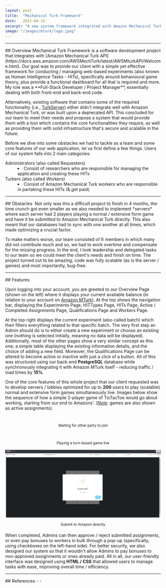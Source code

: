 ```yaml
---
layout: post
title:  "Mechanical Turk Framework"
date:   2021-04-15
excerpt: "A new system framework integrated with Amazon Mechanical Turk API."
image: "/images/mturk/logo.jpeg"
---
```

<hr />
## Overview
Mechanical Turk Framework is a software development project that integrates with [Amazon Mechanical Turk API](https://docs.aws.amazon.com/AWSMechTurk/latest/AWSMturkAPI/Welcome.html). Our goal was to provide our client with a simple yet effective framework for conducting / managing web-based experiments (also known as Human Intelligence Tasks - HITs), specifically around behavioural game theory, plus provide a functional dashboard for all that is required and more. My role was a **Full-Stack Developer / Project Manager**, essentially dealing with both front-end and back-end code.

Alternatively, existing software that contains some of the required functionality (i.e., [TurkServer](https://github.com/TurkServer/long-run-cooperation)) either didn't integrate well with Amazon Mechanical Turk, or was built upon a deprecated API. This concluded for our team to meet their needs and propose a system that would provide them with a tool which contains the core functionalities they require, as well as providing them with solid infrastructure that's secure and scalable in the future. 

Before we dive into some obstacles we had to tackle as a team and some core features of our web application, let us first define a few things. Users of our system falls into 2 main categories:
<dl>
	<dt>Administrators (also called Requesters)</dt>
	<dd>
		<li>Consist of researchers who are responsible for managing the application and creating these HITs</li>
	</dd>
	<dt>Turkers (also called Workers)</dt>
	<dd>
		<li>Consist of Amazon Mechanical Turk workers who are responsible in partaking these HITs (& get paid) </li>
	</dd>
</dl>
<hr />
## Obstacles
<span class="image right"><img src="{{ "/images//mturk/web.png" | absolute_url }}" alt="" /></span>
Not only was this a difficult project to finish in 4 months, the time crunch got even smaller as we also needed to implement *servers* where each server had 2 players playing a normal / extensive form game and have it be submitted to Amazon Mechanical Turk directly. This also meant that our databases had to sync with one another at all times, which made optimizing a crucial factor.

To make matters worse, our team consisted of 6 members in which many did not contribute much and so, we had to work overtime and compensate for the missing progress. In the end, I took leadership and delegated tasks to our team so we could meet the client's needs and finish on time. The project turned out to be amazing; code was fully scalable (as is the server / games) and most importantly, bug-free. 
<hr />
## Features
<p><span class="image left"><img src="{{ "/images//mturk/home.png" | absolute_url }}" alt="" /></span>Upon logging into your account, you are greeted to our Overview Page (shown on the left) where it displays your current available balance (in relation to your account on <a href="https://mturk.com">Amazon MTurk</a>). At the top shows the navigation bar, displaying the Experiments Page, HITTypes Page, HITs Page, Active / Completed Assignments Page, Qualifications Page and Workers Page.</p>
<p><span class="image right"><img src="{{ "/images/mturk/exp.png" | absolute_url }}" alt="" /></span>At the top right displays the current experiment (also called batch) which then filters everything related to that specific batch. The very first step an Admin should do is to either create a new experiment or choose an existing one (nothing is selected initially, meaning no data will be displayed). Additionally, most of the other pages show a very similar concept as this one; a simple table displaying the existing information details, and the choice of adding a new field. Moreover, the Qualifications Page can be altered to become active or inactive with just a click of a button. All of this was structured using our back-end <strong>PostgreSQL</strong> database while synchronously integrating it with Amazon MTurk itself - reducing traffic / load times by <strong>15%</strong>.</p>

<p>One of the core features of this whole project that our client requested was to develop servers / lobbies optimized for up to <strong>200</strong> users to play (scalable) normal and extensive form games simultaneously live. Images below show the sequence of how a simple 2-player game of TicTacToe would go about working, starting from our end to Amazons'. (<u><i>Note</i></u>: games are also shown as active assignments).</p>
<div class="box alt">
	<div class="row 50% uniform">
		<div class="4u"><span class="image fit"><img src="{{ "/images/mturk/wait.png" | absolute_url }}" alt="" /><figcaption class="caption" style="text-align:center; display:table; max-width:60%; margin: 10px auto;"><sup>Waiting for other party to join</sup></figcaption></span></div>
		<div class="4u"><span class="image fit"><img src="{{ "/images/mturk/game.png" | absolute_url }}" alt="" /><figcaption class="caption" style="text-align:center; display:table; max-width:60%; margin: 10px auto;"><sup>Playing a turn-based game live</sup></figcaption></span></div>
		<div class="4u$"><span class="image fit"><img src="/images/mturk/gj.png" alt="" /><figcaption class="caption" style="text-align:center; display:table; max-width:60%; margin: 10px auto;"><sup>Submit to Amazon directly</sup></figcaption></span></div>
	</div>
</div>
<p><span class="image right"><img src="{{ "/images//mturk/completed.png" | absolute_url }}" alt="" /></span>When completed, Admins can then approve / reject submitted assignments, or even pay bonuses to workers in bulk through a pop-up (specifically, using checkboxes on the left-hand side). For better security, we also designed our system so that it wouldn't allow Admins to pay bonuses to non-approved assignments or ones already paid. All in all, our user-friendly interface was designed using <strong>HTML / CSS</strong> that allowed users to manage tasks with ease, improving overall time / efficiency.</p>
<hr />
## References
- <https://docs.aws.amazon.com/cli/latest/reference/mturk/index.html>
- <https://channels.readthedocs.io/en/latest/>